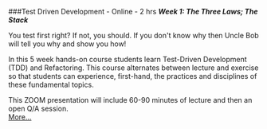 ###Test Driven Development - Online - 2 hrs
***Week 1: The Three Laws; The Stack***<br>

You test first right? If not, you should. 
If you don't know why then Uncle Bob will tell you why and
show you how!

In this 5 week hands-on course students learn Test-Driven Development 
(TDD) and Refactoring. This course alternates between lecture and 
exercise so that students can experience, first-hand, 
the practices and disciplines of these fundamental topics.

This ZOOM presentation
will include 60-90 minutes of lecture and then an 
open Q/A session.  
[More...](https://www.eventbrite.com/e/test-driven-development-with-uncle-bob-5-weeks-2022-registration-251423222627?aff=ebdsoporgprofile)